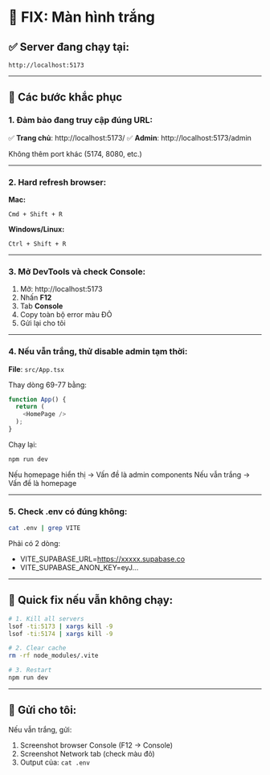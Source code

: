 # 🚨 FIX: Màn hình trắng

## ✅ Server đang chạy tại:
```
http://localhost:5173
```

---

## 🎯 Các bước khắc phục

### 1. Đảm bảo đang truy cập đúng URL:
✅ **Trang chủ**: http://localhost:5173/
✅ **Admin**: http://localhost:5173/admin

Không thêm port khác (5174, 8080, etc.)

---

### 2. Hard refresh browser:

**Mac:**
```
Cmd + Shift + R
```

**Windows/Linux:**
```
Ctrl + Shift + R
```

---

### 3. Mở DevTools và check Console:

1. Mở: http://localhost:5173
2. Nhấn **F12**
3. Tab **Console**
4. Copy toàn bộ error màu ĐỎ
5. Gửi lại cho tôi

---

### 4. Nếu vẫn trắng, thử disable admin tạm thời:

**File**: `src/App.tsx`

Thay dòng 69-77 bằng:
```typescript
function App() {
  return (
    <HomePage />
  );
}
```

Chạy lại:
```bash
npm run dev
```

Nếu homepage hiển thị → Vấn đề là admin components
Nếu vẫn trắng → Vấn đề là homepage

---

### 5. Check .env có đúng không:

```bash
cat .env | grep VITE
```

Phải có 2 dòng:
- VITE_SUPABASE_URL=https://xxxxx.supabase.co
- VITE_SUPABASE_ANON_KEY=eyJ...

---

## 🎯 Quick fix nếu vẫn không chạy:

```bash
# 1. Kill all servers
lsof -ti:5173 | xargs kill -9
lsof -ti:5174 | xargs kill -9

# 2. Clear cache
rm -rf node_modules/.vite

# 3. Restart
npm run dev
```

---

## 📸 Gửi cho tôi:

Nếu vẫn trắng, gửi:
1. Screenshot browser Console (F12 → Console)
2. Screenshot Network tab (check màu đỏ)
3. Output của: `cat .env`

